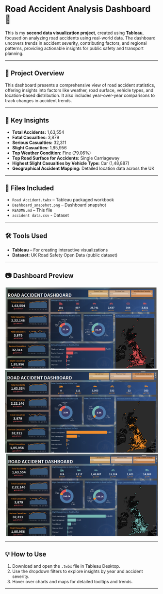 # Road Accident Analysis Dashboard 🚦

This is my **second data visualization project**, created using **Tableau**, focused on analyzing road accidents using real-world data. The dashboard uncovers trends in accident severity, contributing factors, and regional patterns, providing actionable insights for public safety and transport planning.

---

## 🚀 Project Overview

This dashboard presents a comprehensive view of road accident statistics, offering insights into factors like weather, road surface, vehicle types, and location-based distribution. It also includes year-over-year comparisons to track changes in accident trends.

---

## 📌 Key Insights

- **Total Accidents:** 1,63,554  
- **Fatal Casualties:** 3,879  
- **Serious Casualties:** 32,311  
- **Slight Casualties:** 1,85,956  
- **Top Weather Condition:** Fine (79.06%)  
- **Top Road Surface for Accidents:** Single Carriageway  
- **Highest Slight Casualties by Vehicle Type:** Car (1,48,887)  
- **Geographical Accident Mapping:** Detailed location data across the UK  

---

## 📁 Files Included

- `Road Accident.twbx` – Tableau packaged workbook  
- `Dashboard_snapshot.png` – Dashboard snapshot  
- `README.md` – This file
- `accident data.csv` - Dataset

---

## 🛠️ Tools Used

- **Tableau** – For creating interactive visualizations  
- **Dataset:** UK Road Safety Open Data (public dataset)

---

## 📷 Dashboard Preview

![Road Accident Dashboard Preview](Dashboard_snapshot.png)
![Road Accident Dashboard Preview](Dashboard_snapshot1.png)
![Road Accident Dashboard Preview](Dashboard_snapshot2.png)

---

## 💡 How to Use

1. Download and open the `.twbx` file in Tableau Desktop.  
2. Use the dropdown filters to explore insights by year and accident severity.  
3. Hover over charts and maps for detailed tooltips and trends.

---


